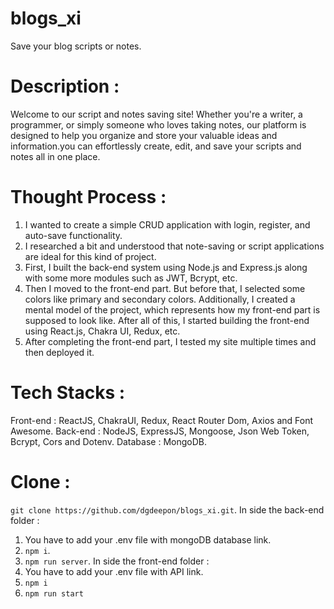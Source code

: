 # blogs_xi
Save your blog scripts or notes.

# Description :
Welcome to our script and notes saving site! Whether you're a writer, a programmer, or simply someone who loves taking notes, 
our platform is designed to help you organize and store your valuable ideas and information.you can effortlessly create, edit, 
and save your scripts and notes all in one place.

# Thought Process :
1. I wanted to create a simple CRUD application with login, register, and auto-save functionality.
2. I researched a bit and understood that note-saving or script applications are ideal for this kind of project.
3. First, I built the back-end system using Node.js and Express.js along with some more modules such as JWT, Bcrypt, etc.
4. Then I moved to the front-end part. But before that, I selected some colors like primary and secondary colors. Additionally, 
  I created a mental model of the project, which represents how my front-end part is supposed to look like. After all of this, 
  I started building the front-end using React.js, Chakra UI, Redux, etc.
5. After completing the front-end part, I tested my site multiple times and then deployed it.

# Tech Stacks :
Front-end : ReactJS, ChakraUI, Redux, React Router Dom, Axios and Font Awesome.
Back-end : NodeJS, ExpressJS, Mongoose, Json Web Token, Bcrypt, Cors and Dotenv.
Database : MongoDB.

# Clone :
`git clone https://github.com/dgdeepon/blogs_xi.git`.
In side the back-end folder :
1. You have to add your .env file with mongoDB database link.
2. `npm i`.
3. `npm run server`.
In side the front-end folder :
1. You have to add your .env file with API link.
2. `npm i`
3. `npm run start`
